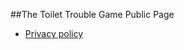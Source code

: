 ##The Toilet Trouble Game Public Page

*   [Privacy policy]([https://www.google.com/policies/privacy/](https://github.com/DimaMuzychenko/TheToiletTrouble-Public/blob/main/Privacy%20Policy.md)https://github.com/DimaMuzychenko/TheToiletTrouble-Public/blob/main/Privacy%20Policy.md)

